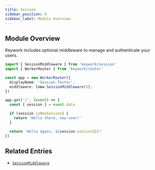 ```yaml
---
title: Session
sidebar_position: 0
sidebar_label: Module Overview
---
```


## Module Overview

Keywork includes optional middleware to manage and authenticate your users.

```ts
import { SessionMiddleware } from 'keywork/session'
import { WorkerRouter } from 'keywork/router'

const app = new WorkerRouter({
  displayName: 'Session Tester',
  middleware: [new SessionMiddleware()],
})

app.get('/', (event) => {
  const { session } = event.data

  if (session.isNewSession) {
    return 'Hello there, new user!'
  }

  return `Hello again, ${session.sessionID}!`
})
```

## Related Entries

- [`SessionMiddleware`](modules/session/api/classes/SessionMiddleware)
